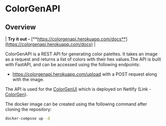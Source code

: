# ColorGenAPI

## Overview

| **Try it out -** [**https://colorgenapi.herokuapp.com/docs**](https://colorgenapi.herokuapp.com/docs) |

ColorGenAPI is a REST API for generating color palettes. It takes an image as a request and returns a list of colors with their hex values.The API is built with FastAPI, and can be accessed using the following endpoints:

- https://colorgenapi.herokuapp.com/upload with a POST request along with the image.

The API is used for the [ColorGenUI](https://github.com/keshavsharma25/ColorGenUI) which is deployed on Netlify (Link - [ColorGen](https://colorgen-ai.netlify.app)).

The docker image can be created using the following command after cloning the repository:

```bash
docker-compose up -d
```
